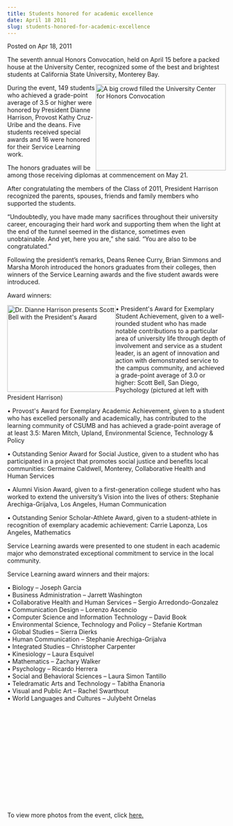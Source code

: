 ```yaml
---
title: Students honored for academic excellence
date: April 18 2011
slug: students-honored-for-academic-excellence
---
```


 



<span class="date">Posted on Apr 18, 2011    </span>
<p>The seventh annual Honors Convocation, held on April 15 before a
packed house at the University Center, recognized some of the best
and brightest students at California State University, Monterey
Bay.</p>
<p><img alt="A big crowd filled the University Center for Honors Convocation" src="https://news.csumb.edu/sites/default/files/65/attachments/news/images/honors_crowd_sm.jpg" style="float:right; width:300px; height:199px">During the event,
149 students who achieved a grade-point average of 3.5 or higher
were honored by President Dianne Harrison, Provost Kathy Cruz-Uribe
and the deans. Five students received special awards and 16 were
honored for their Service Learning work.</img></p>
<p>The honors graduates will be among those receiving diplomas at
commencement on May 21.</p>
<p>After congratulating the members of the Class of 2011, President
Harrison recognized the parents, spouses, friends and family
members who supported the students.</p>
<p>&#x201C;Undoubtedly, you have made many sacrifices throughout their
university career, encouraging their hard work and supporting them
when the light at the end of the tunnel seemed in the distance,
sometimes even unobtainable. And yet, here you are,&#x201D; she said. &#x201C;You
are also to be congratulated.&#x201D;</p>
<p>Following the president&#x2019;s remarks, Deans Renee Curry, Brian
Simmons and Marsha Moroh introduced the honors graduates from their
colleges, then winners of the Service Learning awards and the five
student awards were introduced.</p>
<p>Award winners:</p>
<p><img alt="Dr. Dianne Harrison presents Scott Bell with the President&apos;s Award " src="https://news.csumb.edu/sites/default/files/65/attachments/news/images/scott_bell_sm.jpg" style="float:left; width:250px; height:200px">&#x2022; President&apos;s Award
for Exemplary Student Achievement, given to a well-rounded student
who has made notable contributions to a particular area of
university life through depth of involvement and service as a
student leader, is an agent of innovation and action with
demonstrated service to the campus community, and achieved a
grade-point average of 3.0 or higher: Scott Bell, San Diego,
Psychology (pictured at left with President Harrison)</img></p>
<p>&#x2022; Provost&apos;s Award for Exemplary Academic Achievement, given to a
student who has excelled personally and academically, has
contributed to the learning community of CSUMB and has achieved a
grade-point average of at least 3.5: Maren Mitch, Upland,
Environmental Science, Technology &amp; Policy</p>
<p>&#x2022; Outstanding Senior Award for Social Justice, given to a
student who has participated in a project that promotes social
justice and benefits local communities: Germaine Caldwell,
Monterey, Collaborative Health and Human Services</p>
<p>&#x2022; Alumni Vision Award, given to a first-generation college
student who has worked to extend the university&#x2019;s Vision into the
lives of others: Stephanie Arechiga-Grijalva, Los Angeles, Human
Communication</p>
<p>&#x2022; Outstanding Senior Scholar-Athlete Award, given to a
student-athlete in recognition of exemplary academic achievement:
Carrie Laponza, Los Angeles, Mathematics</p>
<p>Service Learning awards were presented to one student in each
academic major who demonstrated exceptional commitment to service
in the local community.</p>
<p>Service Learning award winners and their majors:</p>
<p>&#x2022; Biology &#x2013; Joseph Garcia<br>
&#x2022; Business Administration &#x2013; Jarrett Washington<br>
&#x2022; Collaborative Health and Human Services &#x2013; Sergio
Arredondo-Gonzalez<br>
&#x2022; Communication Design &#x2013; Lorenzo Ascencio<br>
&#x2022; Computer Science and Information Technology &#x2013; David Book<br>
&#x2022; Environmental Science, Technology and Policy &#x2013; Stefanie
Kortman<br>
&#x2022; Global Studies &#x2013; Sierra Dierks<br>
&#x2022; Human Communication &#x2013; Stephanie Arechiga-Grijalva<br>
&#x2022; Integrated Studies &#x2013; Christopher Carpenter<br>
&#x2022; Kinesiology &#x2013; Laura Esquivel<br>
&#x2022; Mathematics &#x2013; Zachary Walker<br>
&#x2022; Psychology &#x2013; Ricardo Herrera<br>
&#x2022; Social and Behavioral Sciences &#x2013; Laura Simon Tantillo<br>
&#x2022; Teledramatic Arts and Technology &#x2013; Tabitha Enanoria<br>
&#x2022; Visual and Public Art &#x2013; Rachel Swarthout<br>
&#x2022; World Languages and Cultures &#x2013; Julybeht Ornelas</br></br></br></br></br></br></br></br></br></br></br></br></br></br></br></p>
<p>To view more photos from the event, click <a href="https://www.flickr.com/photos/csumb/sets/72157626525575328/" rel="nofollow">here.</a></p>





 
